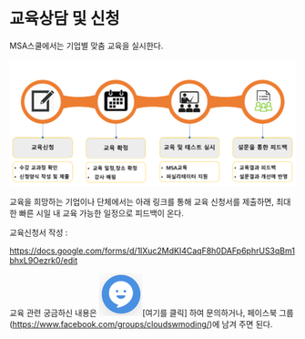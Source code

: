 # 교육상담 및 신청

MSA스쿨에서는 기업별 맞춤 교육을 실시한다.

![](/img/05_Community/04/image131.png)

교육을 희망하는 기업이나 단체에서는 아래 링크를 통해 교육 신청서를 제출하면, 최대한 빠른 시일 내 교육 가능한 일정으로 피드백이
온다.

교육신청서 작성
:

https://docs.google.com/forms/d/1lXuc2MdKI4CaqF8h0DAFp6phrUS3qBm1bhxL9Oezrk0/edit

교육 관련 궁금하신 내용은 ![](/img/05_Community/04/image132.png)\[여기를 클릭\] 하여 문의하거나,
페이스북 그룹 (https://www.facebook.com/groups/cloudswmoding/)에 남겨 주면 된다.
